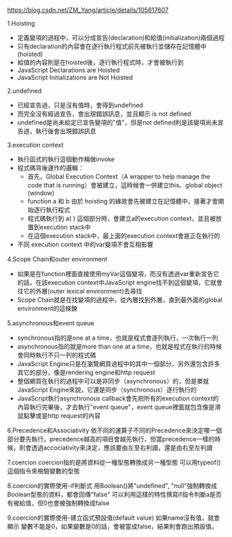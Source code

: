 https://blog.csdn.net/ZM_Yang/article/details/105617607

1.Hoisting
* 定義變項的過程中，可以分成宣告(declaration)和給值(initialization)兩個過程
* 只有declaration的內容會在逐行執行程式前先被執行並儲存在記憶體中(hoisted)
* 給值的內容則是在hoisted後，逐行執行程式時，才會被執行到
* JavaScript Declarations are Hoisted
* JavaScript Initializations are Not Hoisted

2.undefined
* 已經宣告過，只是沒有值時，會得到undefined
* 而完全沒有經過宣告，會出現錯誤訊息，並且顯示 is not defined
* undefined是尚未給定已宣告變項的"值"，但是not defined則是該變項尚未宣告過，執行後會出現錯誤訊息

3.execution context
* 執行函式的執行這個動作稱做invoke
* 程式碼背後運作的邏輯：
  * 首先，Global Execution Context（A wrapper to help manage the code that is running）會被建立，這時候會一併建立this、global object (window)
  * function a 和 b 由於 hoisting 的緣故會先被建立在記憶體中，接著才會開始逐行執行程式
  * 程式碼執行到 a( ) 這個部分時，會建立a的execution context，並且被放置到execution stack中
  * 在這個execution stack中，最上面的execution context會是正在執行的
* 不同 execution context 中的var變項不會互相影響

4.Scope Chain和outer environment
* 如果是在function裡面直接使用myVar這個變項，而沒有透過var重新宣告它的話，在該execution context中JavaScript engine找不到這個變項，它就會往它的外層(outer lexical environment)去尋找
* Scope Chain就是在找變項的過程中，從內層找到外層，直到最外面的global environment的這條鍊

5.asynchronous和event queue
* synchronous指的是one at a time，也就是程式會逐列執行，一次執行一列
* asynchronous指的就是more than one at a time，也就是程式在執行的時候會同時執行不只一列的程式碼
* JavaScript Engine只是在瀏覽網頁過程中的其中一個部分，另外還包含許多其它的部分，像是rendering engine和http request
* 整個網頁在執行的過程中可以是非同步（asynchronous）的，但是單就JavaScript Engine來說，它還是同步（synchronous）逐行執行的
* JavaScript執行asynchronous callback會先把所有的execution context的內容執行完畢後，才去執行"event queue"，event queue裡面就包含像是滑鼠點擊或是http request的內容

6.Precedence和Associativity
依不同的運算子不同的Precedence來決定哪一個部分要先執行，precedence越高的項目會越先執行，但當precedence一樣的時候，則會透過accociativity來決定，應該要由左至右判讀，還是由右至左判讀

7.coercion
coercion指的是將資料從一種型態轉換成另一種型態
可以用typeof()這個指令來檢驗變數的型態

8.coercion的實際使用-if判斷式
用Boolean()將"undefined", "null"強制轉換成Boolean型態的資料，都會回傳"false"
可以利用這樣的特性撰寫if指令判斷a是否有被給值，但0也會被強制轉換成false

9.coercion的實際使用-建立函式預設值(default value)
如果name沒有值，就會顯示<Enter your name here>
變數不能是0，如果變數是0的話，會被當成false，結果則會跑出預設值。
